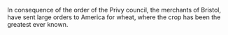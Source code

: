   In consequence of the order of the Privy council, the merchants of Bristol, have sent large orders to America for wheat, where the crop has been the greatest ever known.